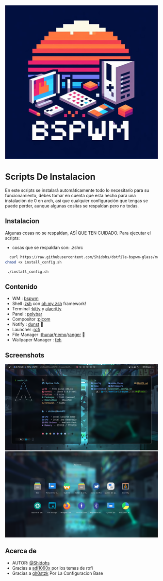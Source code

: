 ![Logo](screenshot/icon.jpg)

# Scripts De Instalacion

En este scripts se instalará automáticamente todo lo necesitarío para su funcionamiento, debes tomar en cuenta que esta hecho para una instalación de 0 en arch, así que cualquier configuración que tengas se puede perder, aunque algunas cositas se respaldan pero no todas.

## Instalacion

Algunas cosas no se respaldan, ASÍ QUE TEN CUIDADO.
Para ejecutar el scripts:

- cosas que se respaldan son: .zshrc

```bash
  curl https://raw.githubusercontent.com/Shidohs/dotfile-bspwm-glass/main/install_config.sh > install_config.sh
chmod +x install_config.sh

```

```bash
 ./install_config.sh

```

## Contenido

- WM : [bspwm](https://github.com/baskerville/bspwm)
- Shell :[zsh](https://wiki.archlinux.org/index.php/zsh) con [oh my zsh](https://github.com/ohmyzsh/ohmyzsh) framework!
- Terminal :[kitty](https://github.com/kovidgoyal/kitty) y [alacritty](https://github.com/alacritty/alacritty)
- Panel : [polybar](https://github.com/polybar/polybar)
- Compositor :[picom](https://github.com/FT-Labs/picom)
- Notify : [dunst](https://wiki.archlinux.org/index.php/Dunst) 🔔
- Launcher :[rofi](https://github.com/davatorium/rofi)
- File Manager :[thunar](https://wiki.archlinux.org/index.php/Thunar)/[nemo](https://github.com/linuxmint/nemo)/[ranger](https://github.com/ranger/ranger) 📂
- Wallpaper Manager : [feh](https://feh.finalrewind.org/)

## Screenshots

![Preview](screenshot/bspwm.png)
![Preview](screenshot/bspwm2.png)

## Acerca de

- AUTOR: [@Shidohs](https://github.com/Shidohs)
- Gracias a [adi1090x](https://github.com/adi1090x/rofi) por los temas de rofi
- Gracias a [gh0stzk](https://github.com/gh0stzk/dotfiles) Por La Configuracion Base
